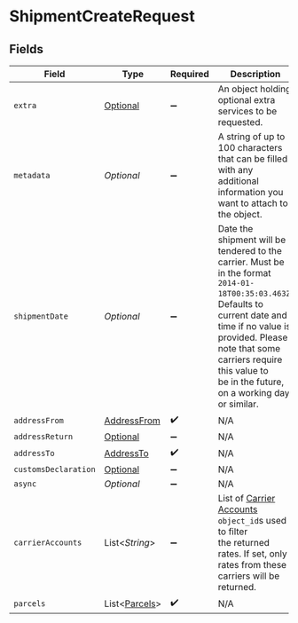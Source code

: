 # ShipmentCreateRequest


## Fields

| Field                                                                                                                                                                                                                                                                 | Type                                                                                                                                                                                                                                                                  | Required                                                                                                                                                                                                                                                              | Description                                                                                                                                                                                                                                                           | Example                                                                                                                                                                                                                                                               |
| --------------------------------------------------------------------------------------------------------------------------------------------------------------------------------------------------------------------------------------------------------------------- | --------------------------------------------------------------------------------------------------------------------------------------------------------------------------------------------------------------------------------------------------------------------- | --------------------------------------------------------------------------------------------------------------------------------------------------------------------------------------------------------------------------------------------------------------------- | --------------------------------------------------------------------------------------------------------------------------------------------------------------------------------------------------------------------------------------------------------------------- | --------------------------------------------------------------------------------------------------------------------------------------------------------------------------------------------------------------------------------------------------------------------- |
| `extra`                                                                                                                                                                                                                                                               | [Optional<ShipmentExtra>](../../models/components/ShipmentExtra.md)                                                                                                                                                                                                   | :heavy_minus_sign:                                                                                                                                                                                                                                                    | An object holding optional extra services to be requested.                                                                                                                                                                                                            |                                                                                                                                                                                                                                                                       |
| `metadata`                                                                                                                                                                                                                                                            | *Optional<String>*                                                                                                                                                                                                                                                    | :heavy_minus_sign:                                                                                                                                                                                                                                                    | A string of up to 100 characters that can be filled with any additional information you want to attach to the object.                                                                                                                                                 | Customer ID 123456                                                                                                                                                                                                                                                    |
| `shipmentDate`                                                                                                                                                                                                                                                        | *Optional<String>*                                                                                                                                                                                                                                                    | :heavy_minus_sign:                                                                                                                                                                                                                                                    | Date the shipment will be tendered to the carrier. Must be in the format `2014-01-18T00:35:03.463Z`. <br/>Defaults to current date and time if no value is provided. Please note that some carriers require this value to<br/>be in the future, on a working day, or similar. | 2021-03-22T12:00:00Z                                                                                                                                                                                                                                                  |
| `addressFrom`                                                                                                                                                                                                                                                         | [AddressFrom](../../models/components/AddressFrom.md)                                                                                                                                                                                                                 | :heavy_check_mark:                                                                                                                                                                                                                                                    | N/A                                                                                                                                                                                                                                                                   |                                                                                                                                                                                                                                                                       |
| `addressReturn`                                                                                                                                                                                                                                                       | [Optional<AddressReturn>](../../models/components/AddressReturn.md)                                                                                                                                                                                                   | :heavy_minus_sign:                                                                                                                                                                                                                                                    | N/A                                                                                                                                                                                                                                                                   |                                                                                                                                                                                                                                                                       |
| `addressTo`                                                                                                                                                                                                                                                           | [AddressTo](../../models/components/AddressTo.md)                                                                                                                                                                                                                     | :heavy_check_mark:                                                                                                                                                                                                                                                    | N/A                                                                                                                                                                                                                                                                   |                                                                                                                                                                                                                                                                       |
| `customsDeclaration`                                                                                                                                                                                                                                                  | [Optional<ShipmentCreateRequestCustomsDeclaration>](../../models/components/ShipmentCreateRequestCustomsDeclaration.md)                                                                                                                                               | :heavy_minus_sign:                                                                                                                                                                                                                                                    | N/A                                                                                                                                                                                                                                                                   |                                                                                                                                                                                                                                                                       |
| `async`                                                                                                                                                                                                                                                               | *Optional<Boolean>*                                                                                                                                                                                                                                                   | :heavy_minus_sign:                                                                                                                                                                                                                                                    | N/A                                                                                                                                                                                                                                                                   |                                                                                                                                                                                                                                                                       |
| `carrierAccounts`                                                                                                                                                                                                                                                     | List<*String*>                                                                                                                                                                                                                                                        | :heavy_minus_sign:                                                                                                                                                                                                                                                    | List of <a href="#tag/Carrier-Accounts/">Carrier Accounts</a> `object_id`s used to filter <br/>the returned rates.  If set, only rates from these carriers will be returned.                                                                                          | [<br/>"065a4a8c10d24a34ab932163a1b87f52",<br/>"73f706f4bdb94b54a337563840ce52b0"<br/>]                                                                                                                                                                                |
| `parcels`                                                                                                                                                                                                                                                             | List<[Parcels](../../models/components/Parcels.md)>                                                                                                                                                                                                                   | :heavy_check_mark:                                                                                                                                                                                                                                                    | N/A                                                                                                                                                                                                                                                                   |                                                                                                                                                                                                                                                                       |
